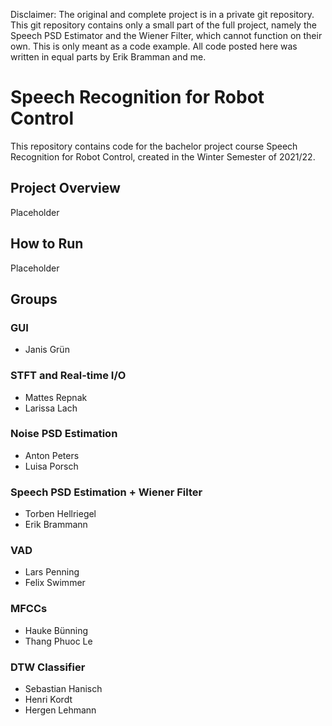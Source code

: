 Disclaimer: The original and complete project is in a private git repository. This git repository contains only a small part of the full project, namely the Speech PSD Estimator and the Wiener Filter, which cannot function on their own. This is only meant as a code example. All code posted here was written in equal parts by Erik Bramman and me.

# Speech Recognition for Robot Control

This repository contains code for the bachelor project course Speech Recognition for Robot Control, created in the Winter Semester of 2021/22.

## Project Overview

Placeholder

## How to Run

Placeholder

## Groups

### GUI
- Janis Grün

### STFT and Real-time I/O
- Mattes Repnak
- Larissa Lach

### Noise PSD Estimation
- Anton Peters
- Luisa Porsch

### Speech PSD Estimation + Wiener Filter
- Torben Hellriegel
- Erik Brammann
 
### VAD
- Lars Penning 
- Felix Swimmer

### MFCCs
- Hauke Bünning
- Thang Phuoc Le

### DTW Classifier
- Sebastian Hanisch
- Henri Kordt
- Hergen Lehmann
